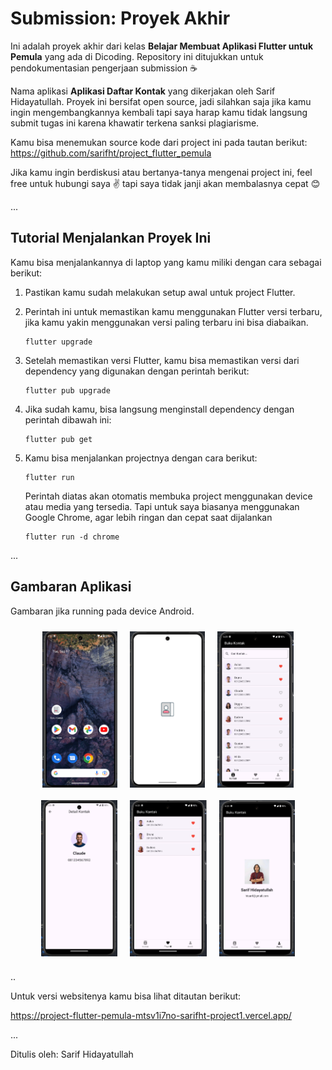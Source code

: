 # Submission: Proyek Akhir

Ini adalah proyek akhir dari kelas **Belajar Membuat Aplikasi Flutter untuk Pemula** yang ada di Dicoding. Repository ini ditujukkan untuk pendokumentasian pengerjaan submission ☕

Nama aplikasi **Aplikasi Daftar Kontak** yang dikerjakan oleh Sarif Hidayatullah. Proyek ini bersifat open source, jadi silahkan saja jika kamu ingin mengembangkannya kembali tapi saya harap kamu tidak langsung submit tugas ini karena khawatir terkena sanksi plagiarisme.

Kamu bisa menemukan source kode dari project ini pada tautan berikut:
https://github.com/sarifht/project_flutter_pemula

Jika kamu ingin berdiskusi atau bertanya-tanya mengenai project ini, feel free untuk hubungi saya ✌️ tapi saya tidak janji akan membalasnya cepat 😊

...

## Tutorial Menjalankan Proyek Ini

Kamu bisa menjalankannya di laptop yang kamu miliki dengan cara sebagai berikut:

1. Pastikan kamu sudah melakukan setup awal untuk project Flutter.

2. Perintah ini untuk memastikan kamu menggunakan Flutter versi terbaru, jika kamu yakin menggunakan versi paling terbaru ini bisa diabaikan.

   ```
   flutter upgrade
   ```

3. Setelah memastikan versi Flutter, kamu bisa memastikan versi dari dependency yang digunakan dengan perintah berikut:

   ```
   flutter pub upgrade
   ```

4. Jika sudah kamu, bisa langsung menginstall dependency dengan perintah dibawah ini:

   ```
   flutter pub get
   ```

5. Kamu bisa menjalankan projectnya dengan cara berikut:

   ```
   flutter run
   ```

   Perintah diatas akan otomatis membuka project menggunakan device atau media yang tersedia. Tapi untuk saya biasanya menggunakan Google Chrome, agar lebih ringan dan cepat saat dijalankan

   ```
   flutter run -d chrome
   ```

...

## Gambaran Aplikasi

Gambaran jika running pada device Android.

<div style="display: flex; flex-wrap: wrap; justify-content: center;">
   <img src="Screenshot 2024-09-17 054721.png" alt="alt text" style="height: 250px; margin: 10px;">
   <img src="Screenshot 2024-09-17 054821.png" alt="alt text" style="height: 250px; margin: 10px;">
   <img src="Screenshot 2024-09-17 062320.png" alt="alt text" style="height: 250px; margin: 10px;">
   <img src="Screenshot 2024-09-17 062341.png" alt="alt text" style="height: 250px; margin: 10px;">
   <img src="Screenshot 2024-09-17 062354.png" alt="alt text" style="height: 250px; margin: 10px;">
   <img src="Screenshot 2024-09-17 062410.png" alt="alt text" style="height: 250px; margin: 10px;">
</div>

..

Untuk versi websitenya kamu bisa lihat ditautan berikut:

https://project-flutter-pemula-mtsv1i7no-sarifht-project1.vercel.app/

...

Ditulis oleh: Sarif Hidayatullah
